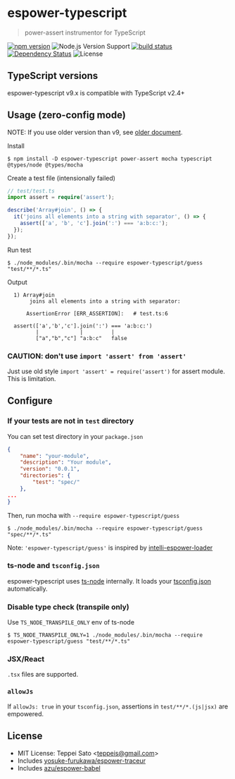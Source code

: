 # espower-typescript

> power-assert instrumentor for TypeScript

[![npm version][npm-image]][npm-url]
![Node.js Version Support][node-version]
[![build status][travis-image]][travis-url]
[![Dependency Status][deps-image]][deps-url]
![License][license]

## TypeScript versions

espower-typescript v9.x is compatible with TypeScript v2.4+

## Usage (zero-config mode)

NOTE: If you use older version than v9, see [older document](https://github.com/power-assert-js/espower-typescript/blob/v8.1.4/README.md).

Install

```console
$ npm install -D espower-typescript power-assert mocha typescript @types/node @types/mocha
```

Create a test file (intensionally failed)

```typescript
// test/test.ts
import assert = require('assert');

describe('Array#join', () => {
  it('joins all elements into a string with separator', () => {
    assert(['a', 'b', 'c'].join(':') === 'a:b:c:');
  });
});
```

Run test

```console
$ ./node_modules/.bin/mocha --require espower-typescript/guess "test/**/*.ts"
```

Output

```
  1) Array#join
       joins all elements into a string with separator:

      AssertionError [ERR_ASSERTION]:   # test.ts:6

  assert(['a','b','c'].join(':') === 'a:b:c:')
         |             |         |
         ["a","b","c"] "a:b:c"   false
```

### CAUTION: don't use `import 'assert' from 'assert'`

Just use old style `import 'assert' = require('assert')` for assert module.
This is limitation.

## Configure

### If your tests are not in `test` directory

You can set test directory in your `package.json`

```json
{
    "name": "your-module",
    "description": "Your module",
    "version": "0.0.1",
    "directories": {
        "test": "spec/"
    },
...
}
```

Then, run mocha with `--require espower-typescript/guess`

```console
$ ./node_modules/.bin/mocha --require espower-typescript/guess "spec/**/*.ts"
```

Note: `'espower-typescript/guess'` is inspired by [intelli-espower-loader](https://github.com/azu/intelli-espower-loader)

### ts-node and `tsconfig.json`

espower-typescript uses [ts-node](https://github.com/TypeStrong/ts-node) internally.
It loads your [tsconfig.json](https://github.com/Microsoft/TypeScript/wiki/tsconfig.json) automatically.

### Disable type check (transpile only)

Use `TS_NODE_TRANSPILE_ONLY` env of ts-node

```console
$ TS_NODE_TRANSPILE_ONLY=1 ./node_modules/.bin/mocha --require espower-typescript/guess "test/**/*.ts"
```

### JSX/React

`.tsx` files are supported.

### `allowJs`

If `allowJs: true` in your `tsconfig.json`, assertions in `test/**/*.(js|jsx)` are empowered.

## License

- MIT License: Teppei Sato &lt;teppeis@gmail.com&gt;
- Includes [yosuke-furukawa/espower-traceur](https://github.com/yosuke-furukawa/espower-traceur)
- Includes [azu/espower-babel](https://github.com/azu/espower-babel)

[npm-image]: https://img.shields.io/npm/v/espower-typescript.svg
[npm-url]: https://npmjs.org/package/espower-typescript
[travis-image]: https://travis-ci.org/power-assert-js/espower-typescript.svg?branch=master
[travis-url]: https://travis-ci.org/power-assert-js/espower-typescript
[deps-image]: https://david-dm.org/power-assert-js/espower-typescript.svg
[deps-url]: https://david-dm.org/power-assert-js/espower-typescript
[node-version]: https://img.shields.io/badge/Node.js%20support-v6,v8,v10-brightgreen.svg
[license]: https://img.shields.io/npm/l/espower-typescript.svg
